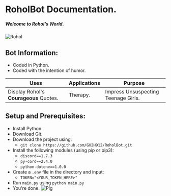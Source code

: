 # RoholBot Documentation.

##### Welcome to Rohol's World.

![Rohol](https://cdn.discordapp.com/avatars/452063034849099779/34e4d913aa806a906c05e18ab8e0c951.webp?size=256)

## Bot Information:
* Coded in Python.
* Coded with the intention of humor.

| Uses                                   | Applications | Purpose                             |
|----------------------------------------|--------------|-------------------------------------|
| Display Rohol's **Courageous** Quotes. | Therapy.     | Impress Unsuspecting Teenage Girls. |

## Setup and Prerequisites:
* Install Python.
* Download Git.
* Download the project using:
  * ```git clone https://github.com/GX2H912/RoholBot.git```
* Install the following modules (using pip or pip3):
    * ```discord==1.7.3```
    * ```py-cord==2.4.0```
    * ```python-dotenv==1.0.0```
* Create a ```.env``` file in the directory and input:
  * ```TOKEN="<YOUR_TOKEN_HERE>"```
* Run ```main.py``` using ```python main.py```
* You're done. ![Pig](https://i.imgur.com/5x1Rw1V.png)